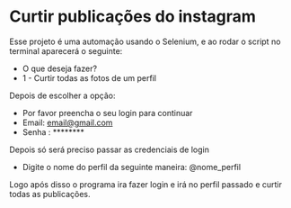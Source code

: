 # Curtir publicações do instagram

Esse projeto é uma automação usando o Selenium, e ao rodar o script no terminal aparecerá o seguinte:

- O que deseja fazer?
- 1 - Curtir todas as fotos de um perfil

Depois de escolher a opção:

- Por favor preencha o seu login para continuar
- Email: email@gmail.com
- Senha : ********

Depois só será preciso passar as credenciais de login 

- Digite o nome do perfil da seguinte maneira: @nome_perfil

Logo após disso o programa ira fazer login e irá no perfil passado e curtir todas as publicações.